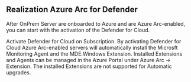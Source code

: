 ## Realization Azure Arc for Defender

After OnPrem Server are onboarded to Azure and are Azure Arc-enabled, you can start with the activation of the Defender for Cloud. 

Activate Defender for Cloud on Subscription. 
By activating Defender for Cloud Azure Arc-enabled servers will automatically install the Microsft Monitoring Agent and the MDE.Windows Extension. Installed Extensions and 
Agents can be managed in the Azure Portal under Azure Arc -> Extension. The installed Extensions are not supported for Automatic upgrades. 
